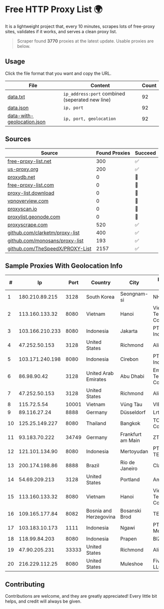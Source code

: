 
# Free HTTP Proxy List 🌍

It is a lightweight project that, every 10 minutes, scrapes lots of free-proxy sites, validates if it works, and serves a clean proxy list.


> Scraper found **3770** proxies at the latest update. Usable proxies are below.

## Usage

Click the file format that you want and copy the URL.


|File|Content|Count|
|----|-------|-----|
|[data.txt](https://raw.githubusercontent.com/themiralay/Proxy-List-World/master/data.txt)|`ip_address:port` combined (seperated new line)|92|
|[data.json](https://raw.githubusercontent.com/themiralay/Proxy-List-World/master/data.json)|`ip, port`|92|
|[data-with-geolocation.json](https://raw.githubusercontent.com/themiralay/Proxy-List-World/master/data-with-geolocation.json)|`ip, port, geolocation`|92|

## Sources

|Source|Found Proxies|Succeed|
|------|-------------|-------|
|[free-proxy-list.net](https://free-proxy-list.net)|300|✅|
|[us-proxy.org](https://www.us-proxy.org)|200|✅|
|[proxydb.net](http://proxydb.net)|0|🚫|
|[free-proxy-list.com](https://free-proxy-list.com/?page=&port=&type%5B%5D=http&type%5B%5D=https&up_time=0&search=Search)|0|🚫|
|[proxy-list.download](https://www.proxy-list.download/HTTP)|0|🚫|
|[vpnoverview.com](https://vpnoverview.com/privacy/anonymous-browsing/free-proxy-servers)|0|🚫|
|[proxyscan.io](https://www.proxyscan.io)|0|🚫|
|[proxylist.geonode.com](https://proxylist.geonode.com/api/proxy-list?limit=300&page=1&sort_by=lastChecked&sort_type=desc&protocols=http,https)|0|🚫|
|[proxyscrape.com](https://api.proxyscrape.com/v2/?request=displayproxies&protocol=http&timeout=10000&country=all&ssl=all&anonymity=all)|520|✅|
|[github.com/clarketm/proxy-list](https://raw.githubusercontent.com/clarketm/proxy-list/master/proxy-list-raw.txt)|400|✅|
|[github.com/monosans/proxy-list](https://raw.githubusercontent.com/monosans/proxy-list/main/proxies/http.txt)|193|✅|
|[github.com/TheSpeedX/PROXY-List](https://raw.githubusercontent.com/TheSpeedX/PROXY-List/master/http.txt)|2157|✅|


## Sample Proxies With Geolocation Info

|#|Ip|Port|Country|City|Internet Service Provider|
|-|--|----|-------|----|-------------------------|
|1|180.210.89.215|3128|South Korea|Seongnam-si|NHNCLOUD|
|2|113.160.133.32|8080|Vietnam|Hanoi|VietNam Post and Telecom Corporation|
|3|103.166.210.233|8080|Indonesia|Jakarta|PT. Fiber Networks Indonesia|
|4|47.252.50.153|3128|United States|Richmond|Alibaba Cloud LLC|
|5|103.171.240.198|8080|Indonesia|Cirebon|PT Abs Multimedia Indonesia|
|6|86.98.90.42|3128|United Arab Emirates|Abu Dhabi|Emirates Telecommunications Corporation|
|7|47.252.50.153|3128|United States|Richmond|Alibaba Cloud LLC|
|8|115.72.5.54|10001|Vietnam|Vũng Tàu|VIETELmetro|
|9|89.116.27.24|8888|Germany|Düsseldorf|Lrtc Network Rent|
|10|125.25.149.227|8080|Thailand|Bangkok|TOT Public Company Limited|
|11|93.183.70.222|34749|Germany|Frankfurt am Main|ZTV CORP LLC|
|12|121.101.134.90|8080|Indonesia|Mertoyudan|PT SELARAS CITRA TERABIT|
|13|200.174.198.86|8888|Brazil|Rio de Janeiro|Claro S.A|
|14|54.69.209.213|3128|United States|Portland|Amazon.com, Inc.|
|15|113.160.133.32|8080|Vietnam|Hanoi|VietNam Post and Telecom Corporation|
|16|109.165.177.84|8082|Bosnia and Herzegovina|Bosanski Brod|TEOL-ADSL|
|17|103.183.10.173|1111|Indonesia|Ngawi|PT Yasmin Amanah Media|
|18|118.99.84.203|8080|Indonesia|Prapen|BIZNET|
|19|47.90.205.231|33333|United States|Richmond|Alibaba.com LLC|
|20|216.229.112.25|8080|United States|Muleshoe|Five Area Systems, LLC|



## Contributing

Contributions are welcome, and they are greatly appreciated! Every
little bit helps, and credit will always be given.

